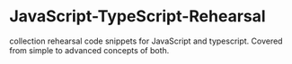 # JavaScript-TypeScript-Rehearsal
collection rehearsal code snippets for JavaScript and typescript. Covered from simple to advanced concepts of both. 
